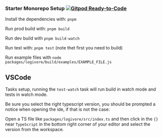 ### Starter Monorepo Setup [![Gitpod Ready-to-Code](https://img.shields.io/badge/Gitpod-ready--to--code-908a85?logo=gitpod)](https://gitpod.io/#https://github.com/evelant/logivore)

Install the dependencies with: `pnpm`

Run prod build with: `pnpm build`

Run dev build with `pnpm build-watch`

Run test with: `pnpm test` (note thet first you need to build)

Run example files with `node packages/logivore/build/examples/EXAMPLE_FILE.js`

## VSCode

Tasks setup, running the `test-watch` task will run build in watch mode and tests in watch mode.

Be sure you select the right typescript version, you should be prompted a notice when opening the ide, if that is not the case:

Open a TS file like `packages/logivore/src/index.ts` and then click in the `{}` near `TypeScript` in the bottom right corner of your editor and select the version from the workspace.

